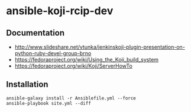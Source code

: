# ansible-koji-rcip-dev

## Documentation

* http://www.slideshare.net/vtunka/jenkinskoji-plugin-presentation-on-python-ruby-devel-group-brno
* https://fedoraproject.org/wiki/Using_the_Koji_build_system
* https://fedoraproject.org/wiki/Koji/ServerHowTo

## Installation

```shell
ansible-galaxy install -r Ansiblefile.yml --force
ansible-playbook site.yml --diff
```
